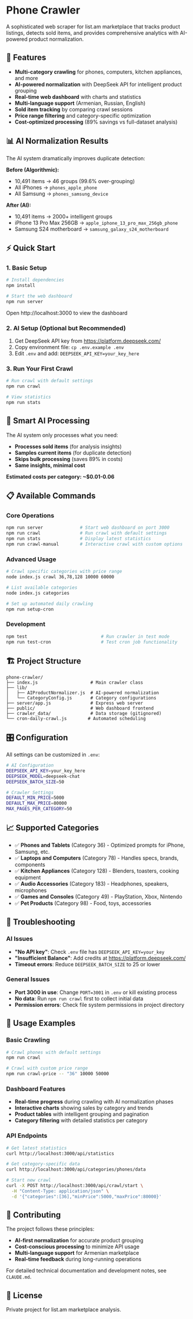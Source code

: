# Phone Crawler

A sophisticated web scraper for list.am marketplace that tracks product listings, detects sold items, and provides comprehensive analytics with AI-powered product normalization.

## 🚀 Features

- **Multi-category crawling** for phones, computers, kitchen appliances, and more
- **AI-powered normalization** with DeepSeek API for intelligent product grouping
- **Real-time web dashboard** with charts and statistics
- **Multi-language support** (Armenian, Russian, English)
- **Sold item tracking** by comparing crawl sessions
- **Price range filtering** and category-specific optimization
- **Cost-optimized processing** (89% savings vs full-dataset analysis)

## 📊 AI Normalization Results

The AI system dramatically improves duplicate detection:

**Before (Algorithmic):**
- 10,491 items → 46 groups (99.6% over-grouping)
- All iPhones → `phones_apple_phone`
- All Samsung → `phones_samsung_device`

**After (AI):**
- 10,491 items → 2000+ intelligent groups
- iPhone 13 Pro Max 256GB → `apple_iphone_13_pro_max_256gb_phone`
- Samsung S24 motherboard → `samsung_galaxy_s24_motherboard`

## ⚡ Quick Start

### 1. Basic Setup
```bash
# Install dependencies
npm install

# Start the web dashboard
npm run server
```
Open http://localhost:3000 to view the dashboard

### 2. AI Setup (Optional but Recommended)
1. Get DeepSeek API key from https://platform.deepseek.com/
2. Copy environment file: `cp .env.example .env`
3. Edit `.env` and add: `DEEPSEEK_API_KEY=your_key_here`

### 3. Run Your First Crawl
```bash
# Run crawl with default settings
npm run crawl

# View statistics
npm run stats
```

## 🎯 Smart AI Processing

The AI system only processes what you need:
- **Processes sold items** (for analysis insights)
- **Samples current items** (for duplicate detection)
- **Skips bulk processing** (saves 89% in costs)
- **Same insights, minimal cost**

**Estimated costs per category: ~$0.01-0.06**

## 📋 Available Commands

### Core Operations
```bash
npm run server              # Start web dashboard on port 3000
npm run crawl               # Run crawl with default settings
npm run stats               # Display latest statistics
npm run crawl-manual        # Interactive crawl with custom options
```

### Advanced Usage
```bash
# Crawl specific categories with price range
node index.js crawl 36,78,128 10000 60000

# List available categories
node index.js categories

# Set up automated daily crawling
npm run setup-cron
```

### Development
```bash
npm test                            # Run crawler in test mode
npm run test-cron                   # Test cron job functionality
```

## 🏗️ Project Structure

```
phone-crawler/
├── index.js                    # Main crawler class
├── lib/
│   ├── AIProductNormalizer.js  # AI-powered normalization
│   └── CategoryConfig.js       # Category configurations
├── server/app.js               # Express web server
├── public/                     # Web dashboard frontend
├── crawler_data/               # Data storage (gitignored)
└── cron-daily-crawl.js        # Automated scheduling
```

## 🎛️ Configuration

All settings can be customized in `.env`:

```bash
# AI Configuration
DEEPSEEK_API_KEY=your_key_here
DEEPSEEK_MODEL=deepseek-chat
DEEPSEEK_BATCH_SIZE=50

# Crawler Settings
DEFAULT_MIN_PRICE=5000
DEFAULT_MAX_PRICE=80000
MAX_PAGES_PER_CATEGORY=50
```

## 📈 Supported Categories

- ✅ **Phones and Tablets** (Category 36) - Optimized prompts for iPhone, Samsung, etc.
- ✅ **Laptops and Computers** (Category 78) - Handles specs, brands, components
- ✅ **Kitchen Appliances** (Category 128) - Blenders, toasters, cooking equipment
- ✅ **Audio Accessories** (Category 183) - Headphones, speakers, microphones
- ✅ **Games and Consoles** (Category 49) - PlayStation, Xbox, Nintendo
- ✅ **Pet Products** (Category 98) - Food, toys, accessories

## 🔧 Troubleshooting

### AI Issues
- **"No API key"**: Check `.env` file has `DEEPSEEK_API_KEY=your_key`
- **"Insufficient Balance"**: Add credits at https://platform.deepseek.com/
- **Timeout errors**: Reduce `DEEPSEEK_BATCH_SIZE` to 25 or lower

### General Issues
- **Port 3000 in use**: Change `PORT=3001` in `.env` or kill existing process
- **No data**: Run `npm run crawl` first to collect initial data
- **Permission errors**: Check file system permissions in project directory

## 🎯 Usage Examples

### Basic Crawling
```bash
# Crawl phones with default settings
npm run crawl

# Crawl with custom price range
npm run crawl-price -- "36" 10000 50000
```

### Dashboard Features
- **Real-time progress** during crawling with AI normalization phases
- **Interactive charts** showing sales by category and trends
- **Product tables** with intelligent grouping and pagination
- **Category filtering** with detailed statistics per category

### API Endpoints
```bash
# Get latest statistics
curl http://localhost:3000/api/statistics

# Get category-specific data
curl http://localhost:3000/api/categories/phones/data

# Start new crawl
curl -X POST http://localhost:3000/api/crawl/start \
  -H "Content-Type: application/json" \
  -d '{"categories":[36],"minPrice":5000,"maxPrice":80000}'
```

## 🤝 Contributing

The project follows these principles:
- **AI-first normalization** for accurate product grouping
- **Cost-conscious processing** to minimize API usage
- **Multi-language support** for Armenian marketplace
- **Real-time feedback** during long-running operations

For detailed technical documentation and development notes, see `CLAUDE.md`.

## 📄 License

Private project for list.am marketplace analysis.